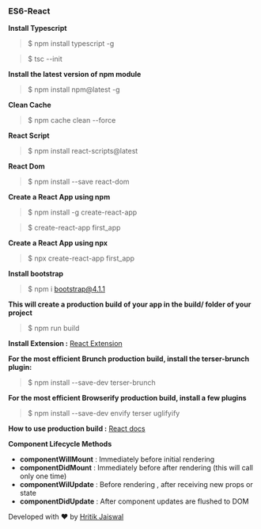 ### ES6-React

**Install Typescript**

> $ npm install typescript -g

> $ tsc --init

**Install the latest version of npm module**

> $ npm install npm@latest -g

**Clean Cache**
> $ npm cache clean --force

**React Script**
> $ npm install react-scripts@latest

**React Dom**
> $ npm install --save react-dom

**Create a React App using npm**

> $ npm install -g create-react-app

> $ create-react-app first_app

**Create a React App using npx**

> $ npx create-react-app first_app

**Install bootstrap**

> $ npm i bootstrap@4.1.1

**This will create a production build of your app in the build/ folder of your project**

> $ npm run build

**Install Extension :** [React Extension](https://chrome.google.com/webstore/detail/react-developer-tools/fmkadmapgofadopljbjfkapdkoienihi
"React")

**For the most efficient Brunch production build, install the terser-brunch plugin:**

> $ npm install --save-dev terser-brunch

**For the most efficient Browserify production build, install a few plugins**

> $ npm install --save-dev envify terser uglifyify 

**How to use production build :** [React docs](https://reactjs.org/docs/optimizing-performance.html#use-the-production-build
"React docs")

**Component Lifecycle Methods**

* **componentWillMount** : Immediately before initial rendering 
* **componentDidMount**  : Immediately before after rendering (this will call only one time) 
* **componentWilUpdate** : Before rendering , after receiving new props or state
* **componentDidUpdate** : After component updates are flushed to DOM 

Developed with :heart: by [Hritik Jaiswal]( https://hritik5102.github.io/ "Hritik Jaiswal")